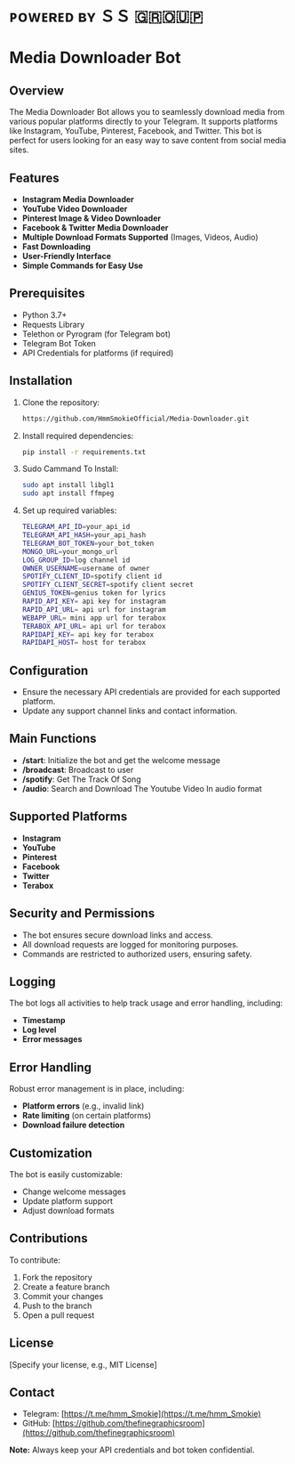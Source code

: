 # ᴘᴏᴡᴇʀᴇᴅ ʙʏ ＳＳ 🇬​​🇷​​🇴​​🇺​​🇵

# Media Downloader Bot

## Overview
The Media Downloader Bot allows you to seamlessly download media from various popular platforms directly to your Telegram. It supports platforms like Instagram, YouTube, Pinterest, Facebook, and Twitter. This bot is perfect for users looking for an easy way to save content from social media sites.

## Features
- **Instagram Media Downloader**  
- **YouTube Video Downloader**
- **Pinterest Image & Video Downloader**
- **Facebook & Twitter Media Downloader**
- **Multiple Download Formats Supported** (Images, Videos, Audio)
- **Fast Downloading**  
- **User-Friendly Interface**  
- **Simple Commands for Easy Use**

## Prerequisites
- Python 3.7+
- Requests Library
- Telethon or Pyrogram (for Telegram bot)
- Telegram Bot Token
- API Credentials for platforms (if required)

## Installation

1. Clone the repository:
    ```bash
    https://github.com/HmmSmokieOfficial/Media-Downloader.git
    ```

2. Install required dependencies:
    ```bash
    pip install -r requirements.txt

3. Sudo Cammand To Install:
    ```bash
    sudo apt install libgl1
    sudo apt install ffmpeg
    ```

4. Set up required variables:
    ```bash
    TELEGRAM_API_ID=your_api_id
    TELEGRAM_API_HASH=your_api_hash
    TELEGRAM_BOT_TOKEN=your_bot_token
    MONGO_URL=your_mongo_url
    LOG_GROUP_ID=log channel id
    OWNER_USERNAME=username of owner
    SPOTIFY_CLIENT_ID=spotify client id
    SPOTIFY_CLIENT_SECRET=spotify client secret
    GENIUS_TOKEN=genius token for lyrics
    RAPID_API_KEY= api key for instagram
    RAPID_API_URL= api url for instagram
    WEBAPP_URL= mini app url for terabox
    TERABOX_API_URL= api url for terabox
    RAPIDAPI_KEY= api key for terabox
    RAPIDAPI_HOST= host for terabox
    ```

## Configuration
- Ensure the necessary API credentials are provided for each supported platform.
- Update any support channel links and contact information.

## Main Functions

- **/start**: Initialize the bot and get the welcome message
- **/broadcast**: Broadcast to user
- **/spotify**: Get The Track Of Song
- **/audio**: Search and Download The Youtube Video In audio format

## Supported Platforms
- **Instagram**
- **YouTube**
- **Pinterest**
- **Facebook**
- **Twitter**
- **Terabox**

## Security and Permissions
- The bot ensures secure download links and access.
- All download requests are logged for monitoring purposes.
- Commands are restricted to authorized users, ensuring safety.

## Logging
The bot logs all activities to help track usage and error handling, including:
- **Timestamp**
- **Log level**
- **Error messages**

## Error Handling
Robust error management is in place, including:
- **Platform errors** (e.g., invalid link)
- **Rate limiting** (on certain platforms)
- **Download failure detection**

## Customization
The bot is easily customizable:
- Change welcome messages
- Update platform support
- Adjust download formats

## Contributions
To contribute:
1. Fork the repository
2. Create a feature branch
3. Commit your changes
4. Push to the branch
5. Open a pull request

## License
[Specify your license, e.g., MIT License]

## Contact
- Telegram: [https://t.me/hmm_Smokie](https://t.me/hmm_Smokie)
- GitHub: [https://github.com/thefinegraphicsroom](https://github.com/thefinegraphicsroom)

**Note:** Always keep your API credentials and bot token confidential.
